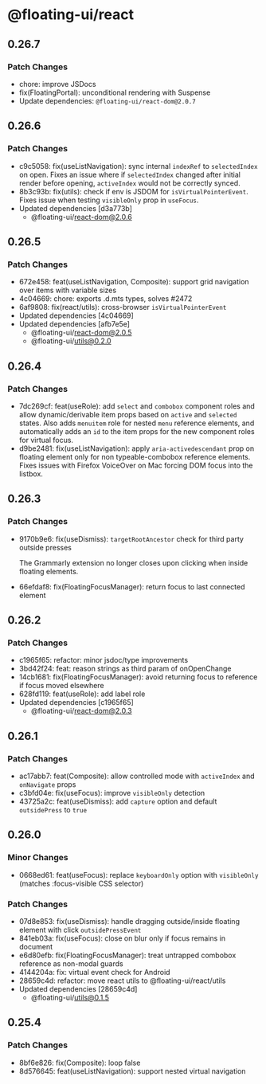 # @floating-ui/react

## 0.26.7

### Patch Changes

- chore: improve JSDocs
- fix(FloatingPortal): unconditional rendering with Suspense
- Update dependencies: `@floating-ui/react-dom@2.0.7`

## 0.26.6

### Patch Changes

- c9c5058: fix(useListNavigation): sync internal `indexRef` to `selectedIndex` on open. Fixes an issue where if `selectedIndex` changed after initial render before opening, `activeIndex` would not be correctly synced.
- 8b3c93b: fix(utils): check if env is JSDOM for `isVirtualPointerEvent`. Fixes issue when testing `visibleOnly` prop in `useFocus`.
- Updated dependencies [d3a773b]
  - @floating-ui/react-dom@2.0.6

## 0.26.5

### Patch Changes

- 672e458: feat(useListNavigation, Composite): support grid navigation over items with variable sizes
- 4c04669: chore: exports .d.mts types, solves #2472
- 6af9808: fix(react/utils): cross-browser `isVirtualPointerEvent`
- Updated dependencies [4c04669]
- Updated dependencies [afb7e5e]
  - @floating-ui/react-dom@2.0.5
  - @floating-ui/utils@0.2.0

## 0.26.4

### Patch Changes

- 7dc269cf: feat(useRole): add `select` and `combobox` component roles and allow
  dynamic/derivable item props based on `active` and `selected` states. Also
  adds `menuitem` role for nested `menu` reference elements, and automatically
  adds an `id` to the item props for the new component roles for virtual focus.
- d9be2481: fix(useListNavigation): apply `aria-activedescendant` prop on
  floating element only for non typeable-combobox reference elements. Fixes
  issues with Firefox VoiceOver on Mac forcing DOM focus into the listbox.

## 0.26.3

### Patch Changes

- 9170b9e6: fix(useDismiss): `targetRootAncestor` check for third party outside
  presses

  The Grammarly extension no longer closes upon clicking when inside floating
  elements.

- 66efdaf8: fix(FloatingFocusManager): return focus to last connected element

## 0.26.2

### Patch Changes

- c1965f65: refactor: minor jsdoc/type improvements
- 3bd42f24: feat: reason strings as third param of onOpenChange
- 14cb1681: fix(FloatingFocusManager): avoid returning focus to reference if
  focus moved elsewhere
- 628fd119: feat(useRole): add label role
- Updated dependencies [c1965f65]
  - @floating-ui/react-dom@2.0.3

## 0.26.1

### Patch Changes

- ac17abb7: feat(Composite): allow controlled mode with `activeIndex` and
  `onNavigate` props
- c3bfd04e: fix(useFocus): improve `visibleOnly` detection
- 43725a2c: feat(useDismiss): add `capture` option and default `outsidePress` to
  `true`

## 0.26.0

### Minor Changes

- 0668ed61: feat(useFocus): replace `keyboardOnly` option with `visibleOnly`
  (matches :focus-visible CSS selector)

### Patch Changes

- 07d8e853: fix(useDismiss): handle dragging outside/inside floating element
  with click `outsidePressEvent`
- 841eb03a: fix(useFocus): close on blur only if focus remains in document
- e6d80efb: fix(FloatingFocusManager): treat untrapped combobox reference as
  non-modal guards
- 4144204a: fix: virtual event check for Android
- 28659c4d: refactor: move react utils to @floating-ui/react/utils
- Updated dependencies [28659c4d]
  - @floating-ui/utils@0.1.5

## 0.25.4

### Patch Changes

- 8bf6e826: fix(Composite): loop false
- 8d576645: feat(useListNavigation): support nested virtual navigation
